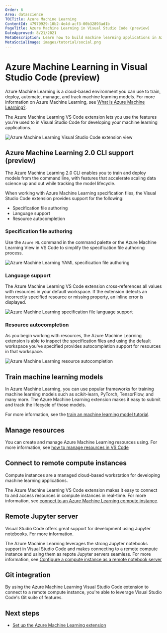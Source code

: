 ```yaml
---
Order: 6
Area: datascience
TOCTitle: Azure Machine Learning
ContentId: 47979929-10b2-4e4d-acf3-00b32893ad1b
PageTitle: Azure Machine Learning in Visual Studio Code (preview)
DateApproved: 8/21/2021
MetaDescription: Learn how to build machine learning applications in Azure Machine Learning using the Visual Studio Code extension
MetaSocialImage: images/tutorial/social.png
---
```


# Azure Machine Learning in Visual Studio Code (preview)

Azure Machine Learning is a cloud-based environment you can use to train, deploy, automate, manage, and track machine learning models. For more information on Azure Machine Learning, see [What is Azure Machine Learning?](https://docs.microsoft.com/azure/machine-learning/overview-what-is-azure-ml).

The Azure Machine Learning VS Code extension lets you use the features you're used to in Visual Studio Code for developing your machine learning applications.

![Azure Machine Learning Visual Studio Code extension view](images/azure-machine-learning/azure-machine-learning-vscode-extension.png)

## Azure Machine Learning 2.0 CLI support (preview)

The Azure Machine Learning 2.0 CLI enables you to train and deploy models from the command line, with features that accelerate scaling data science up and out while tracking the model lifecycle.

When working with Azure Machine Learning specification files, the Visual Studio Code extension provides support for the following:

- Specification file authoring
- Language support
- Resource autocompletion

### Specification file authoring

Use the `Azure ML` command in the command palette or the Azure Machine Learning View in VS Code to simplify the specification file authoring process.

![Azure Machine Learning YAML specification file authoring](images/azure-machine-learning/specification-file-authoring.gif)

### Language support

The Azure Machine Learning VS Code extension cross-references all values with resources in your default workspace. If the extension detects an incorrectly specified resource or missing property, an inline error is displayed.

![Azure Machine Learning specification file language support](images/azure-machine-learning/language-support.gif)

### Resource autocompletion

As you begin working with resources, the Azure Machine Learning extension is able to inspect the specification files and using the default workspace you've specified provides autocompletion support for resources in that workspace.

![Azure Machine Learning resource autocompletion](images/azure-machine-learning/resource-autocompletion.gif)

## Train machine learning models

In Azure Machine Learning, you can use popular frameworks for training machine learning models such as scikit-learn, PyTorch, TensorFlow, and many more. The Azure Machine Learning extension makes it easy to submit and track the lifecycle of those models.

For more information, see the [train an machine learning model tutorial](https://docs.microsoft.com/azure/machine-learning/tutorial-train-deploy-image-classification-model-vscode).

## Manage resources

You can create and manage Azure Machine Learning resources using. For more information, see [how to manage resources in VS Code](https://docs.microsoft.com/azure/machine-learning/how-to-manage-resources-vscode)

## Connect to remote compute instances

Compute instances are a managed cloud-based workstation for developing machine learning applications.

The Azure Machine Learning VS Code extension makes it easy to connect to and access resources in compute instances in real-time. For more information, see [connect to an Azure Machine Learning compute instance](https://docs.microsoft.com/azure/machine-learning/how-to-set-up-vs-code-remote?tabs=extension).

## Remote Jupyter server

Visual Studio Code offers great support for development using Jupyter notebooks. For more information.

The Azure Machine Learning leverages the strong Jupyter notebooks support in Visual Studio Code and makes connecting to a remote compute instance and using them as repote Jupyter servers seamless. For more information, see [Configure a compute instance as a remote notebook server](https://docs.microsoft.com/azure/machine-learning/how-to-set-up-vs-code-remote?tabs=extension)

## Git integration

By using the Azure Machine Learning Visual Studio Code extension to connect to a remote compute instance, you're able to leverage Visual Studio Code's Git suite of features.

## Next steps

- [Set up the Azure Machine Learning extension]()